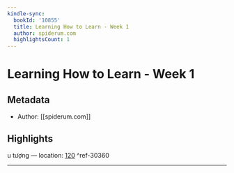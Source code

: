 ```yaml
---
kindle-sync:
  bookId: '10855'
  title: Learning How to Learn - Week 1
  author: spiderum.com
  highlightsCount: 1
---
```

# Learning How to Learn - Week 1
## Metadata
* Author: [[spiderum.com]]

## Highlights
u tượng — location: [120]() ^ref-30360

---
